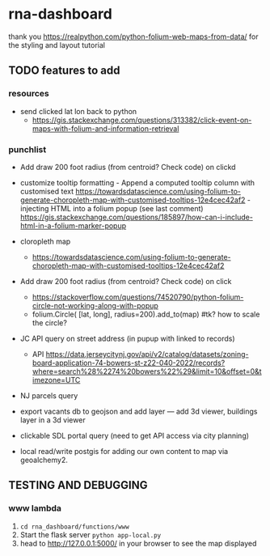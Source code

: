 # rna-dashboard
thank you https://realpython.com/python-folium-web-maps-from-data/ for the styling and layout tutorial

## TODO features to add

### resources
- send clicked lat lon back to python 
    - https://gis.stackexchange.com/questions/313382/click-event-on-maps-with-folium-and-information-retrieval

### punchlist
- Add draw 200 foot radius (from centroid? Check code) on clickd
- customize tooltip formatting
        - Append a computed tooltip column with customised text https://towardsdatascience.com/using-folium-to-generate-choropleth-map-with-customised-tooltips-12e4cec42af2
        - injecting HTML into a folium popup (see last comment) https://gis.stackexchange.com/questions/185897/how-can-i-include-html-in-a-folium-marker-popup
- cloropleth map
    - https://towardsdatascience.com/using-folium-to-generate-choropleth-map-with-customised-tooltips-12e4cec42af2
- Add draw 200 foot radius (from centroid? Check code) on click
    - https://stackoverflow.com/questions/74520790/python-folium-circle-not-working-along-with-popup
    - folium.Circle(
        [lat, long],
        radius=200).add_to(map) #tk? how to scale the circle?

- JC API query on street address (in pupup with linked to records)
    - API https://data.jerseycitynj.gov/api/v2/catalog/datasets/zoning-board-application-74-bowers-st-z22-040-2022/records?where=search%28%2274%20bowers%22%29&limit=10&offset=0&timezone=UTC
- NJ parcels query
- export vacants db to geojson and add layer
— add 3d viewer, buildings layer in a 3d viewer
- clickable SDL portal query (need to get API access via city planning)
- local read/write postgis for adding our own content to map via geoalchemy2.

## TESTING AND DEBUGGING

### www lambda

1. `cd rna_dashboard/functions/www`
2. Start the flask server `python app-local.py`
3. head to http://127.0.0.1:5000/ in your browser to see the map displayed


